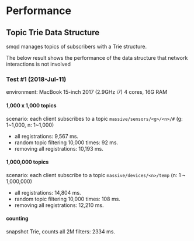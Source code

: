# Performance

## Topic Trie Data Structure

smqd manages topics of subscribers with a Trie structure.

The below result shows the performance of the data structure that network interactions is not involved

### Test #1 (2018-Jul-11)

environment:  MacBook 15-inch 2017 (2.9GHz i7) 4 cores, 16G RAM

#### 1,000 x 1,000 topics

scenario: each client subscribes to a topic `massive/sensors/<g>/<n>/#` (g: 1~1,000, n: 1~1,000)

- all registrations: 9,567 ms.
- random topic filtering 10,000 times: 92 ms.
- removing all registrations: 10,193 ms.

#### 1,000,000 topics

scenario: each client subscribe to a topic `massive/devices/<n>/temp` (n: 1 ~ 1,000,000)

- all registrations: 14,804 ms.
- random topic filtering 10,000 times: 108 ms.
- removing all registrations: 12,210 ms.

#### counting

snapshot Trie, counts all 2M filters: 2334 ms.
